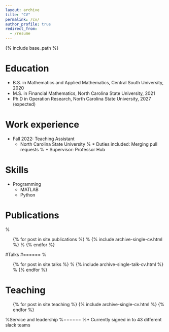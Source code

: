 ```yaml
---
layout: archive
title: "CV"
permalink: /cv/
author_profile: true
redirect_from:
  - /resume
---
```


{% include base_path %}

Education
======
* B.S. in Mathematics and Applied Mathematics, Central South University, 2020
* M.S. in Financial Mathematics, North Carolina State University, 2021
* Ph.D in Operation Research, North Carolina State University, 2027 (expected)

Work experience
======
* Fall 2022: Teaching Assistant
  * North Carolina State University
%  * Duties included: Merging pull requests
%  * Supervisor: Professor Hub
  
Skills
======
* Programming
  * MATLAB
  * Python

Publications
======
%  <ul>{% for post in site.publications %}
%    {% include archive-single-cv.html %}
%  {% endfor %}</ul>
  
#Talks
#======
%  <ul>{% for post in site.talks %}
%    {% include archive-single-talk-cv.html %}
%  {% endfor %}</ul>
  
Teaching
======
  <ul>{% for post in site.teaching %}
    {% include archive-single-cv.html %}
  {% endfor %}</ul>
  
%Service and leadership
%======
%* Currently signed in to 43 different slack teams
